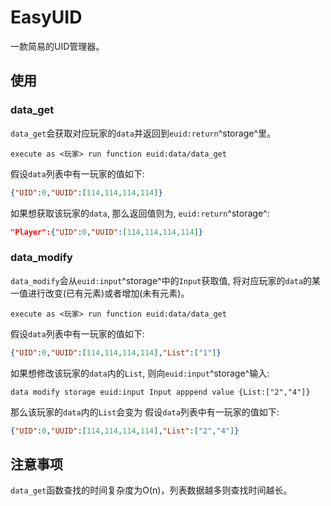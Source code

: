 # EasyUID
一款简易的UID管理器。

## 使用

### data_get

`data_get`会获取对应玩家的`data`并返回到`euid:return`^storage^里。
```MCFUNCTION
execute as <玩家> run function euid:data/data_get
```

假设`data`列表中有一玩家的值如下:
```JSON
{"UID":0,"UUID":[114,114,114,114]}
```

如果想获取该玩家的`data`, 那么返回值则为, `euid:return`^storage^:
```JSON
"Player":{"UID":0,"UUID":[114,114,114,114]}
```

### data_modify

`data_modify`会从`euid:input`^storage^中的`Input`获取值, 将对应玩家的`data`的某一值进行改变(已有元素)或者增加(未有元素)。
```MCFUNCTION
execute as <玩家> run function euid:data/data_get
```

假设`data`列表中有一玩家的值如下:
```JSON
{"UID":0,"UUID":[114,114,114,114],"List":["1"]}
```

如果想修改该玩家的`data`内的`List`, 则向`euid:input`^storage^输入:
```MCFUNCTION
data modify storage euid:input Input apppend value {List:["2","4"]}
```

那么该玩家的`data`内的`List`会变为
假设`data`列表中有一玩家的值如下:
```JSON
{"UID":0,"UUID":[114,114,114,114],"List":["2","4"]}
```

## 注意事项
`data_get`函数查找的时间复杂度为O(n)，列表数据越多则查找时间越长。